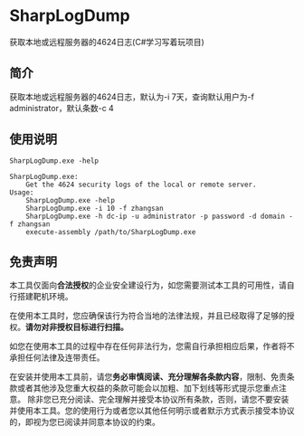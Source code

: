 # SharpLogDump
获取本地或远程服务器的4624日志(C#学习写着玩项目)
## 简介
获取本地或远程服务器的4624日志，默认为-i 7天，查询默认用户为-f administrator，默认条数-c 4
## 使用说明
```
SharpLogDump.exe -help

SharpLogDump.exe:
    Get the 4624 security logs of the local or remote server.
Usage:
    SharpLogDump.exe -help
    SharpLogDump.exe -i 10 -f zhangsan
    SharpLogDump.exe -h dc-ip -u administrator -p password -d domain -f zhangsan
    execute-assembly /path/to/SharpLogDump.exe
```

## 免责声明
本工具仅面向**合法授权**的企业安全建设行为，如您需要测试本工具的可用性，请自行搭建靶机环境。

在使用本工具时，您应确保该行为符合当地的法律法规，并且已经取得了足够的授权。**请勿对非授权目标进行扫描。**

如您在使用本工具的过程中存在任何非法行为，您需自行承担相应后果，作者将不承担任何法律及连带责任。

在安装并使用本工具前，请您**务必审慎阅读、充分理解各条款内容**，限制、免责条款或者其他涉及您重大权益的条款可能会以加粗、加下划线等形式提示您重点注意。 除非您已充分阅读、完全理解并接受本协议所有条款，否则，请您不要安装并使用本工具。您的使用行为或者您以其他任何明示或者默示方式表示接受本协议的，即视为您已阅读并同意本协议的约束。
